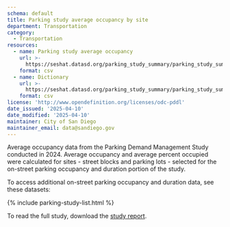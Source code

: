 ```yaml
---
schema: default
title: Parking study average occupancy by site
department: Transportation
category:
  - Transportation
resources:
  - name: Parking study average occupancy
    url: >-
      https://seshat.datasd.org/parking_study_summary/parking_study_summary_datasd.csv
    format: csv
  - name: Dictionary
    url: >-
      https://seshat.datasd.org/parking_study_summary/parking_study_summary_dictionary_datasd.csv
    format: csv
license: 'http://www.opendefinition.org/licenses/odc-pddl'
date_issued: '2025-04-10'
date_modified: '2025-04-10'
maintainer: City of San Diego
maintainer_email: data@sandiego.gov
---
```

Average occupancy data from the Parking Demand Management Study conducted in 2024. Average occupancy and average percent occupied were calculated for sites - street blocks and parking lots - selected for the on-street parking occupancy and duration portion of the study.

<!--more-->

To access additional on-street parking occupancy and duration data, see these datasets:

{% include parking-study-list.html %}

To read the full study, download the [study report](http://seshat.datasd.org/parking_study_summary/FINAL%20San%20Diego_Parking%20Demand%20Management%20Study_01.21.2025.pdf).
